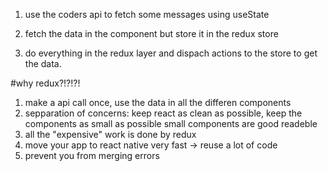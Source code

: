 1. use the coders api to fetch some messages using useState  <done>

2. fetch the data in the component but store it in the redux store <done>

3. do everything in the redux layer and dispach actions to the store to get the data.<later today>




#why redux?!?!?!

1. make a api call once, use the data in all the differen components
2. sepparation of concerns: keep react as clean as possible,
                            keep the components as small as possible
                            small components are good readeble
3. all the "expensive" work is done by redux
4. move your app to react native very fast -> reuse a lot of code
5. prevent you from merging errors





